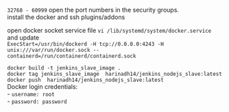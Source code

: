 ` 32768 - 60999 ` open the port numbers in the security groups. <br />
install the docker and ssh plugins/addons <br />

open docker socket service file ` vi /lib/systemd/system/docker.service `  and update  <br /> 
`ExecStart=/usr/bin/dockerd -H tcp://0.0.0.0:4243 -H unix:///var/run/docker.sock --containerd=/run/containerd/containerd.sock `

` docker build -t jenkins_slave_image . ` <br />
` docker tag jenkins_slave_image  harinadh14/jenkins_nodejs_slave:latest ` <br />
` docker push  harinadh14/jenkins_nodejs_slave:latest ` <br />
Docker login credentials: <br />
        - ` username: root ` <br />
        - ` password: password ` <br />
        
